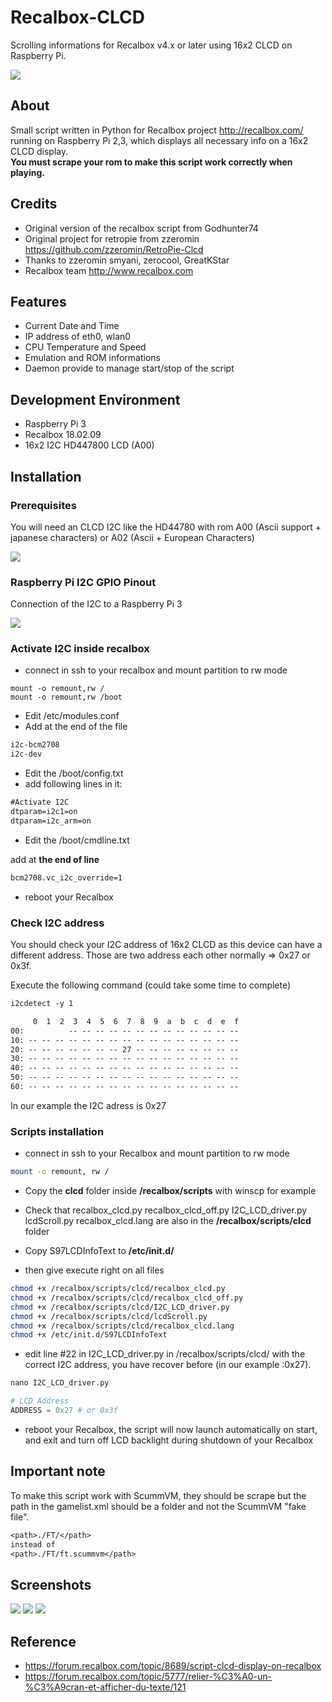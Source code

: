 # Recalbox-CLCD

Scrolling informations for Recalbox v4.x or later using 16x2 CLCD on Raspberry Pi.

![ ](http://i.imgur.com/CGAyTAlm.jpg)

## About

Small script written in Python for Recalbox project <http://recalbox.com/>
running on Raspberry Pi 2,3, which displays all necessary info on a 16x2 CLCD display.  
**You must scrape your rom to make this script work correctly when playing.**

## Credits

* Original version of the recalbox script from Godhunter74
* Original project for retropie from zzeromin <https://github.com/zzeromin/RetroPie-Clcd>
* Thanks to zzeromin smyani, zerocool, GreatKStar
* Recalbox team <http://www.recalbox.com>

## Features

* Current Date and Time
* IP address of eth0, wlan0
* CPU Temperature and Speed
* Emulation and ROM informations
* Daemon provide to manage start/stop of the script

## Development Environment

* Raspberry Pi 3
* Recalbox 18.02.09
* 16x2 I2C HD447800 LCD (A00)

## Installation

### Prerequisites

You will need an CLCD I2C like the HD44780 with rom A00 (Ascii support + japanese characters) or A02 (Ascii + European Characters)

![ ](http://i.imgur.com/YrDDhwUm.jpg)

### Raspberry Pi I2C GPIO Pinout

Connection of the I2C to a Raspberry Pi 3

![ ](http://i.imgur.com/NKswbgr.png)

### Activate I2C inside recalbox

* connect in ssh to your recalbox and mount partition to rw mode

```shell
mount -o remount,rw /
mount -o remount,rw /boot
```

* Edit /etc/modules.conf
* Add at the end of the file

```txt
i2c-bcm2708
i2c-dev
```

* Edit the /boot/config.txt
* add following lines in it:

```txt
#Activate I2C
dtparam=i2c1=on
dtparam=i2c_arm=on
```

* Edit the /boot/cmdline.txt

add at **the end of line**

```txt
bcm2708.vc_i2c_override=1
```

* reboot your Recalbox

### Check I2C address

You should check your I2C address of 16x2 CLCD as this device can have a different address.
Those are two address each other normally => 0x27 or 0x3f.

Execute the following command (could take some time to complete)

```txt
i2cdetect -y 1
```

```txt
     0  1  2  3  4  5  6  7  8  9  a  b  c  d  e  f
00:          -- -- -- -- -- -- -- -- -- -- -- -- --
10: -- -- -- -- -- -- -- -- -- -- -- -- -- -- -- --
20: -- -- -- -- -- -- -- 27 -- -- -- -- -- -- -- --
30: -- -- -- -- -- -- -- -- -- -- -- -- -- -- -- --
40: -- -- -- -- -- -- -- -- -- -- -- -- -- -- -- --
50: -- -- -- -- -- -- -- -- -- -- -- -- -- -- -- --
60: -- -- -- -- -- -- -- -- -- -- -- -- -- -- -- --
```

In our example the I2C adress is 0x27

### Scripts installation

* connect in ssh to your Recalbox and mount partition to rw mode

```Bash
mount -o remount, rw /
```

* Copy the **clcd** folder inside **/recalbox/scripts** with winscp for example
* Check that
        recalbox_clcd.py
        recalbox_clcd_off.py
        I2C_LCD_driver.py
        lcdScroll.py
        recalbox_clcd.lang
    are also in the **/recalbox/scripts/clcd** folder

* Copy
        S97LCDInfoText
    to **/etc/init.d/**

* then give execute right on all files

```bash
chmod +x /recalbox/scripts/clcd/recalbox_clcd.py
chmod +x /recalbox/scripts/clcd/recalbox_clcd_off.py
chmod +x /recalbox/scripts/clcd/I2C_LCD_driver.py
chmod +x /recalbox/scripts/clcd/lcdScroll.py
chmod +x /recalbox/scripts/clcd/recalbox_clcd.lang
chmod +x /etc/init.d/S97LCDInfoText
```

* edit line #22 in I2C_LCD_driver.py in /recalbox/scripts/clcd/ with the correct I2C address, you have recover before (in our example :0x27).

```python
nano I2C_LCD_driver.py

# LCD Address
ADDRESS = 0x27 # or 0x3f
```

* reboot your Recalbox, the script will now launch automatically on start, and exit and turn off LCD backlight during shutdown of your Recalbox

## Important note

To make this script work with ScummVM, they should be scrape but the path in the gamelist.xml should be a folder and not the ScummVM "fake file".

```txt
<path>./FT/</path>
instead of
<path>./FT/ft.scummvm</path>
```

## Screenshots

![ ]("http://i.imgur.com/PEAyQm2m.jpg)
![ ](http://i.imgur.com/fsXfArEm.jpg)
![ ](http://i.imgur.com/qesmRu6m.jpg)

## Reference

* <https://forum.recalbox.com/topic/8689/script-clcd-display-on-recalbox>
* <https://forum.recalbox.com/topic/5777/relier-%C3%A0-un-%C3%A9cran-et-afficher-du-texte/121>
